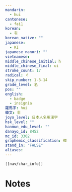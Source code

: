 ```yaml
---
mandarin:
  - huī
cantonese:
  - fai1
korean:
  - 휘
korean_native: ""
japanese:
  - KI
japanese_nanori: ""
vietnamese:
middle_chinese_initial: h
middle_chinese_final: ʉi
stroke_count: 17
radical: 彳
skip_number: 1-3-14
grade_level: 名
pos: ""
english:
  - badge
  - insignia
羅馬字: hui
韓文: 휘
joyo_level: 日本人名用漢字
hsk_level: ""
hanmun_edu_level: ""
danayo_id: 8452
mc_id: 3302
graphemic_classification: 微
stand_in: "FALSE"
aliases:
---
```

```meta-bind-embed
[[nav/char_info]]
```

# Notes
